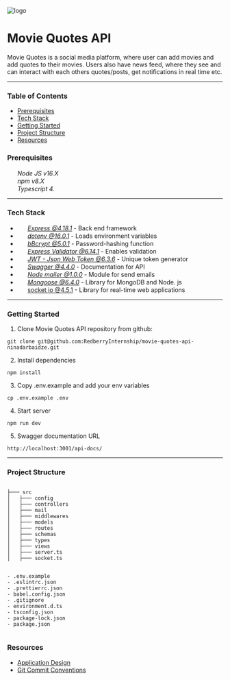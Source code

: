 
![logo](https://user-images.githubusercontent.com/33086430/189179222-5e2fc7c0-f7ee-4b42-9048-1ddfa57d11b4.png)
# Movie Quotes API

Movie Quotes is a social media platform, where user can add movies and add quotes to their movies. Users also have news feed, where they see and can interact with each others quotes/posts, get notifications in real time etc.

---

### Table of Contents
- [Prerequisites](#Prerequisites)  
- [Tech Stack](#tech-stack)
- [Getting Started](#getting-started)
- [Project Structure](#project-structure)
- [Resources](#Resources)

### Prerequisites
<img src='https://upload.wikimedia.org/wikipedia/commons/thumb/d/d9/Node.js_logo.svg/1280px-Node.js_logo.svg.png' width="15" style='padding-right: 5px'/> *Node JS v16.X*  
<img src='https://upload.wikimedia.org/wikipedia/commons/thumb/d/db/Npm-logo.svg/540px-Npm-logo.svg.png' width="15" style='padding-right: 5px'/> *npm v8.X*    
<img src='https://upload.wikimedia.org/wikipedia/commons/thumb/4/4c/Typescript_logo_2020.svg/1024px-Typescript_logo_2020.svg.png' width="15" style='padding-right: 5px'/> *Typescript 4.*  



---

### Tech Stack
* <img src='https://user-images.githubusercontent.com/33086430/173361357-714c676e-de2c-4416-8d70-66815705a3d8.png' width="15" style='padding-right: 5px'/>  [*Express @4.18.1*](https://expressjs.com/) - Back end framework  
* <img src='https://miro.medium.com/max/1400/0*FKxKT6vIad9ZFlCn.png' width="15" style='padding-right: 5px'/> [*dotenv @16.0.1*](https://www.npmjs.com/package/dotenv) - Loads environment variables  
* <img src='https://user-images.githubusercontent.com/33086430/173362353-0bd21d1e-fa4b-4b75-baea-a600fffd66f4.png' width="15" style='padding-right: 5px'/> [*bBcrypt @5.0.1*](https://www.npmjs.com/package/bcrypt) - Password-hashing function  
* <img src='https://express-validator.github.io/img/logo.svg' width="15" style='padding-right: 5px'/> [*Express Validator @6.14.1*](https://express-validator.github.io/docs/) - Enables validation  
* <img src='https://static.cdnlogo.com/logos/j/20/jwt.svg' width="15" style='padding-right: 5px'/> [*JWT - Json Web Token @6.3.6*](https://jwt.io/) - Unique token generator  
* <img src='https://user-images.githubusercontent.com/33086430/173362596-5ec31137-b055-4f33-90d0-572d56f98fe1.png' width="15" style='padding-right: 5px'/> [*Swagger @4.4.0*](https://swagger.io/) - Documentation for API  
* <img src='https://raw.githubusercontent.com/andris9/Nodemailer/master/assets/nm_logo_200x136.png' width="15" style='padding-right: 5px'/> [*Node mailer @1.0.0*](https://nodemailer.com/about/) - Module for send emails
* <img src='https://camo.githubusercontent.com/7c669e872b214571ae0b5097e8d3db369225a806dc2ce9a436cde3497164310c/687474703a2f2f6d6f6e676f64622d746f6f6c732e636f6d2f696d672f6d6f6e676f6f73652e706e67' width="15" style='padding-right: 5px'/> [*Mongoose @6.4.0*](https://mongoosejs.com/docs/) - Library for MongoDB and Node. js
* <img src="https://ik.imagekit.io/ably/ghost/prod/2021/03/socket-io-logo.jpeg?tr=w-1520" height="15"  style='padding-right: 5px'> [socket io @4.5.1](https://socket.io/) - Library for real-time web applications



---


### Getting Started
1. Clone Movie Quotes API repository from github:

```
git clone git@github.com:RedberryInternship/movie-quotes-api-ninadarbaidze.git
```


2. Install dependencies

```
npm install
```


3. Copy .env.example and add your env variables

```
cp .env.example .env
```

4. Start server

```
npm run dev
```

5. Swagger documentation URL

```
http://localhost:3001/api-docs/

```

---


### Project Structure

```

├─── src     
│   ├─── config    
│   ├─── controllers 
│   ├─── mail 
│   ├─── middlewares 
│   ├─── models 
│   ├─── routes 
│   ├─── schemas 
│   ├─── types 
│   ├─── views 
│   ├─── server.ts 
│   ├─── socket.ts 


- .env.example   
- .eslintrc.json   
- .prettierrc.json
- babel.config.json
- .gitignore   
- environment.d.ts
- tsconfig.json
- package-lock.json 
- package.json       


```

### Resources

- [Application Design](https://www.figma.com/file/5uMXCg3itJwpzh9cVIK3hA/Movie-Quotes-Bootcamp-assignment)
- [Git Commit Conventions](https://redberry.gitbook.io/resources/git-is-semantikuri-komitebi)

